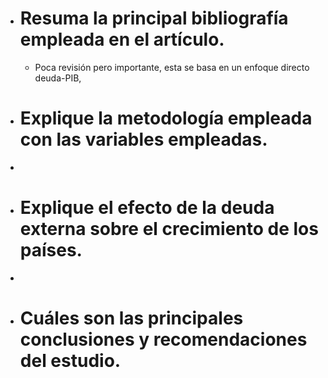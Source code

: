 - # Resuma la principal bibliografía empleada en el artículo.
	- Poca revisión pero importante, esta se basa en un enfoque directo deuda-PIB,
- # Explique la metodología empleada con las variables empleadas.
-
- # Explique el efecto de la deuda externa sobre el crecimiento de los países.
-
- # Cuáles son las principales conclusiones y recomendaciones del estudio.